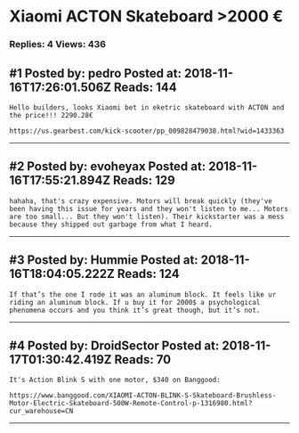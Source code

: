 # Xiaomi ACTON Skateboard &gt;2000 €

### Replies: 4 Views: 436

## \#1 Posted by: pedro Posted at: 2018-11-16T17:26:01.506Z Reads: 144

```
Hello builders, looks Xiaomi bet in eketric skateboard with ACTON and the price!!! 2290.28€

https://us.gearbest.com/kick-scooter/pp_009828479038.html?wid=1433363
```

---
## \#2 Posted by: evoheyax Posted at: 2018-11-16T17:55:21.894Z Reads: 129

```
hahaha, that's crazy expensive. Motors will break quickly (they've been having this issue for years and they won't listen to me... Motors are too small... But they won't listen). Their kickstarter was a mess because they shipped out garbage from what I heard.
```

---
## \#3 Posted by: Hummie Posted at: 2018-11-16T18:04:05.222Z Reads: 124

```
If that’s the one I rode it was an aluminum block. It feels like ur riding an aluminum block. If u buy it for 2000$ a psychological phenomena occurs and you think it’s great though, but it’s not.
```

---
## \#4 Posted by: DroidSector Posted at: 2018-11-17T01:30:42.419Z Reads: 70

```
It's Action Blink S with one motor, $340 on Banggood:

https://www.banggood.com/XIAOMI-ACTON-BLINK-S-Skateboard-Brushless-Motor-Electric-Skateboard-500W-Remote-Control-p-1316980.html?cur_warehouse=CN
```

---
